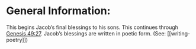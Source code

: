 # General Information:

This begins Jacob’s final blessings to his sons. This continues through [Genesis 49:27](../49/27.md). Jacob’s blessings are written in poetic form. (See: [[writing-poetry]])